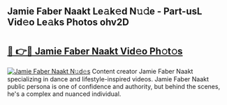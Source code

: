 ## Jamie Faber Naakt Le𝚊k𝚎d N𝚞𝚍e - Part-usL Vid𝚎o Le𝚊ks Photos ohv2D

# <h2><a href="http://fb1mtd.evod.top/?m=Jamie+Faber+Naakt">🔗 👉🔴 Jamie Faber Naakt Vid𝚎o Ph𝚘t𝚘s</a></h2>

[![Jamie Faber Naakt N𝚞d𝚎s](https://i.imgur.com/8V9OHl7.gif)](http://fb1mtd.evod.top/?m=Jamie+Faber+Naakt)
Content creator Jamie Faber Naakt specializing in dance and lifestyle-inspired videos. Jamie Faber Naakt public persona is one of confidence and authority, but behind the scenes, he's a complex and nuanced individual. 
